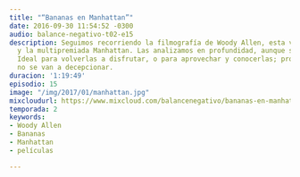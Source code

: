 ```yaml
---
title: "“Bananas en Manhattan”"
date: 2016-09-30 11:54:52 -0300
audio: balance-negativo-t02-e15
description: Seguimos recorriendo la filmografía de Woody Allen, esta vez con Bananas
  y la multipremiada Manhattan. Las analizamos en profundidad, aunque sin spoilers.
  Ideal para volverlas a disfrutar, o para aprovechar y conocerlas; prometemos que
  no se van a decepcionar.
duracion: '1:19:49'
episodio: 15
image: "/img/2017/01/manhattan.jpg"
mixcloudurl: https://www.mixcloud.com/balancenegativo/bananas-en-manhattan/
temporada: 2
keywords:
- Woody Allen
- Bananas
- Manhattan
- películas

---
```

